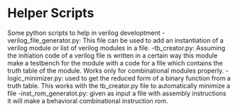 # Helper Scripts
Some python scripts to help in verilog developtment
-verilog_file_generator.py: This file can be used to add an instantiation of a verilog module or list of verilog modules in a file.
-tb_creator.py: Assuming the initiation code of a verilog file is written in a certain way this module make a testbench for the module with a code for a file which contains the truth table of the module. Works only for combinational modules properly.
-logic_minimizer.py: used to get the reduced form of a binary function from a truth table. This works with the tb_creator.py file to automatically minimize a file
-inst_rom_generatot.py: given as input a file with assembly instructions it will make a behavioral combinational instruction rom.
